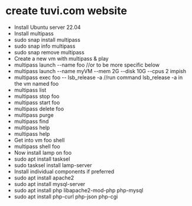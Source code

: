 # create tuvi.com website 
- Install Ubuntu server 22.04
- Install multipass
-   sudo snap install multipass
-   sudo snap info multipass
-   sudo snap remove multipass
- Create a new vm with multipass & play
-   multipass launch --name foo //or to be more specific below
-   multipass launch --name myVM --mem 2G --disk 10G --cpus 2 impish
-   multipass exec foo -- lsb_release -a //run command lsb_release -a in the vm named foo
-   multipass list
-   multipass stop foo
-   multipass start foo
-   multipass delete foo
-   multipass purge
-   multipass find
-   multipass help
-   multipass help <command>
- Get into vm foo shell
-   multipass shell foo
- Now install lamp on foo
-   sudo apt install tasksel
-   sudo tasksel install lamp-server
- Install individual components if preferred
-   sudo apt install apache2
-   sudo apt install mysql-server
-   sudo apt install php libapache2-mod-php php-mysql
-   sudo apt install php-curl php-json php-cgi
